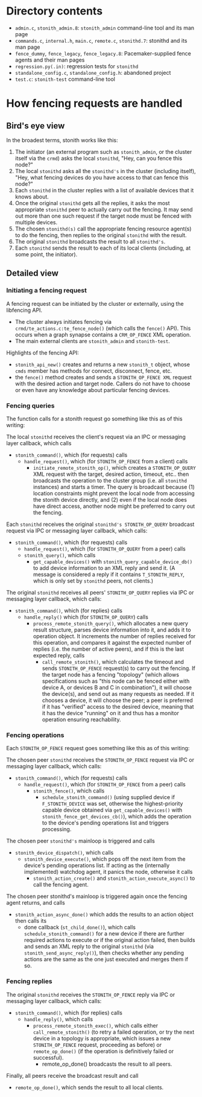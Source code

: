 # Directory contents

* `admin.c`, `stonith_admin.8`: `stonith_admin` command-line tool and its man
  page
* `commands.c`, `internal.h`, `main.c`, `remote.c`, `stonithd.7`: stonithd and
  its man page
* `fence_dummy`, `fence_legacy`, `fence_legacy.8`:
  Pacemaker-supplied fence agents and their man pages
* `regression.py(.in)`: regression tests for `stonithd`
* `standalone_config.c`, `standalone_config.h`: abandoned project
* `test.c`: `stonith-test` command-line tool

# How fencing requests are handled

## Bird's eye view

In the broadest terms, stonith works like this:

1. The initiator (an external program such as `stonith_admin`, or the cluster
   itself via the `crmd`) asks the local `stonithd`, "Hey, can you fence this
   node?"
1. The local `stonithd` asks all the `stonithd's` in the cluster (including
   itself), "Hey, what fencing devices do you have access to that can fence
   this node?"
1. Each `stonithd` in the cluster replies with a list of available devices that
   it knows about.
1. Once the original `stonithd` gets all the replies, it asks the most
   appropriate `stonithd` peer to actually carry out the fencing. It may send
   out more than one such request if the target node must be fenced with
   multiple devices.
1. The chosen `stonithd(s)` call the appropriate fencing resource agent(s) to
   do the fencing, then replies to the original `stonithd` with the result.
1. The original `stonithd` broadcasts the result to all `stonithd's`.
1. Each `stonithd` sends the result to each of its local clients (including, at
   some point, the initiator).

## Detailed view

### Initiating a fencing request

A fencing request can be initiated by the cluster or externally, using the
libfencing API.

* The cluster always initiates fencing via `crmd/te_actions.c:te_fence_node()`
  (which calls the `fence()` API). This occurs when a graph synapse contains a
  `CRM_OP_FENCE` XML operation.
* The main external clients are `stonith_admin` and `stonith-test`.

Highlights of the fencing API:
* `stonith_api_new()` creates and returns a new `stonith_t` object, whose
  `cmds` member has methods for connect, disconnect, fence, etc.
* the `fence()` method creates and sends a `STONITH_OP_FENCE XML` request with
  the desired action and target node. Callers do not have to choose or even
  have any knowledge about particular fencing devices.

### Fencing queries

The function calls for a stonith request go something like this as of this writing:

The local `stonithd` receives the client's request via an IPC or messaging
layer callback, which calls
* `stonith_command()`, which (for requests) calls
  * `handle_request()`, which (for `STONITH_OP_FENCE` from a client) calls
    * `initiate_remote_stonith_op()`, which creates a `STONITH_OP_QUERY` XML
      request with the target, desired action, timeout, etc.. then broadcasts
      the operation to the cluster group (i.e. all `stonithd` instances) and
      starts a timer. The query is broadcast because (1) location constraints
      might prevent the local node from accessing the stonith device directly,
      and (2) even if the local node does have direct access, another node
      might be preferred to carry out the fencing.

Each `stonithd` receives the original `stonithd's STONITH_OP_QUERY` broadcast
request via IPC or messaging layer callback, which calls:
* `stonith_command()`, which (for requests) calls
  *  `handle_request()`, which (for `STONITH_OP_QUERY` from a peer) calls
    * `stonith_query()`, which calls
      * `get_capable_devices()` with `stonith_query_capable_device_db()` to add
        device information to an XML reply and send it. (A message is
	considered a reply if it contains `T_STONITH_REPLY`, which is only set
        by `stonithd` peers, not clients.)

The original `stonithd` receives all peers' `STONITH_OP_QUERY` replies via IPC
or messaging layer callback, which calls:
* `stonith_command()`, which (for replies) calls
  * `handle_reply()` which (for `STONITH_OP_QUERY`) calls
    * `process_remote_stonith_query()`, which allocates a new query result
      structure, parses device information into it, and adds it to operation
      object. It increments the number of replies received for this operation,
      and compares it against the expected number of replies (i.e. the number
      of active peers), and if this is the last expected reply, calls
      * `call_remote_stonith()`, which calculates the timeout and sends
        `STONITH_OP_FENCE` request(s) to carry out the fencing. If the target
	node has a fencing "topology" (which allows specifications such as
	"this node can be fenced either with device A, or devices B and C in
	combination"), it will choose the device(s), and send out as many
	requests as needed. If it chooses a device, it will choose the peer; a
	peer is preferred if it has "verified" access to the desired device,
	meaning that it has the device "running" on it and thus has a monitor
        operation ensuring reachability.

### Fencing operations

Each `STONITH_OP_FENCE` request goes something like this as of this writing:

The chosen peer `stonithd` receives the `STONITH_OP_FENCE` request via IPC or
messaging layer callback, which calls:
* `stonith_command()`, which (for requests) calls
  * `handle_request()`, which (for `STONITH_OP_FENCE` from a peer) calls
    * `stonith_fence()`, which calls
      * `schedule_stonith_command()` (using supplied device if
        `F_STONITH_DEVICE` was set, otherwise the highest-priority capable
	device obtained via `get_capable_devices()` with
	`stonith_fence_get_devices_cb()`), which adds the operation to the
        device's pending operations list and triggers processing.

The chosen peer `stonithd's` mainloop is triggered and calls
* `stonith_device_dispatch()`, which calls
  * `stonith_device_execute()`, which pops off the next item from the device's
    pending operations list. If acting as the (internally implemented) watchdog
    agent, it panics the node, otherwise it calls
    * `stonith_action_create()` and `stonith_action_execute_async()` to call the fencing agent.

The chosen peer stonithd's mainloop is triggered again once the fencing agent returns, and calls
* `stonith_action_async_done()` which adds the results to an action object then calls its
  * done callback (`st_child_done()`), which calls `schedule_stonith_command()`
    for a new device if there are further required actions to execute or if the
    original action failed, then builds and sends an XML reply to the original
    `stonithd` (via `stonith_send_async_reply()`), then checks whether any
    pending actions are the same as the one just executed and merges them if so.

### Fencing replies

The original `stonithd` receives the `STONITH_OP_FENCE` reply via IPC or
messaging layer callback, which calls:
* `stonith_command()`, which (for replies) calls
  * `handle_reply()`, which calls
    * `process_remote_stonith_exec()`, which calls either
      `call_remote_stonith()` (to retry a failed operation, or try the next
       device in a topology is appropriate, which issues a new
      `STONITH_OP_FENCE` request, proceeding as before) or `remote_op_done()`
      (if the operation is definitively failed or successful).
      * remote_op_done() broadcasts the result to all peers.

Finally, all peers receive the broadcast result and call
* `remote_op_done()`, which sends the result to all local clients.
